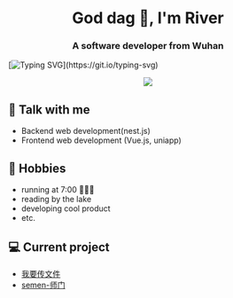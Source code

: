 <h1 align="center">God dag 👋,  I'm River </h1>
<h3 align="center">A software developer from Wuhan </h3>


[![Typing SVG](https://readme-typing-svg.herokuapp.com?size=23&color=F76E49&lines=+%F0%9F%A7%91%F0%9F%8F%BB%E2%80%8D%F0%9F%A6%AF+who+are+forkwayer+%3F;%F0%9F%A5%B7++Those+keep+saying+hello+world+.............)](https://git.io/typing-svg)


<div align="center"><img src="https://cdn.jsdelivr.net/gh/Leizhenpeng/Leizhenpeng/main/assets/github-contribution-grid-snake.svg" ></div>


## 💬 Talk with me 
- Backend web development(nest.js)
- Frontend web development (Vue.js, uniapp)

## 📅 Hobbies
- running at 7:00 🧑🏼‍🦽
- reading by the lake 
- developing cool product
- etc.

## 💻 Current project
- [我要传文件](https://51cwj.com)
- [semen-师门]()


<!-- **Leizhenpeng/Leizhenpeng** is a ✨ _special_ ✨ repository because its `README.md` (this file) appears on your GitHub profile.

Here are some ideas to get you started:

- 🔭 I’m currently working on ...
- 🌱 I’m currently learning ...
- 👯 I’m looking to collaborate on ...
- 🤔 I’m looking for help with ...
- 💬 Ask me about ...
- 📫 How to reach me: ...
- 😄 Pronouns: ...
- ⚡ Fun fact: ...
-->

